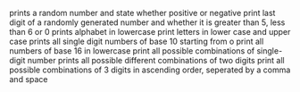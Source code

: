 prints a random number and state whether positive or negative
print last digit of a randomly generated number and whether it is greater than 5, less than 6 or 0
prints alphabet in lowercase
print letters in lower case and upper case
prints all single digit numbers of base 10 starting from o
print all numbers of base 16 in lowercase
print all possible combinations of single-digit number
 prints all possible different combinations of two digits
print all possible combinations of 3 digits in ascending order, seperated by a comma and space

